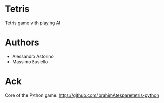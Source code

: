 # Tetris
Tetris game with playing AI

# Authors
* Alessandro Astorino
* Massimo Busiello

# Ack
Core of the Python game: https://github.com/ibrahimAtespare/tetris-python
